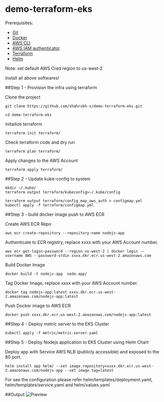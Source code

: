 # demo-terraform-eks

Prerequisites: 

- [Git](https://git-scm.com/book/en/v2/Getting-Started-Installing-Git)
- [Docker](https://docs.docker.com/engine/install/)
- [AWS CLI](https://docs.aws.amazon.com/cli/latest/userguide/install-cliv2.html)
- [AWS IAM authenticator](https://docs.aws.amazon.com/eks/latest/userguide/install-aws-iam-authenticator.html)
- [Terraform](https://learn.hashicorp.com/tutorials/terraform/install-cli)
- [Helm](https://helm.sh/docs/intro/install/)

Note: set default AWS Cred region to us-west-2

Install all above softwares!


##Step 1 - Provision the infra using terraform

Clone the project

```shell
git clone https://github.com/shahrukh-s/demo-terraform-eks.git
```

```shell
cd demo-terraform-eks
```

initailize terraform 

```shell
terraform init terraform/
```
Check terraform code and dry run 

```shell
terraform plan terraform/
```

Apply changes to the AWS Account

```shell
terraform apply terraform/
```

##Step 2 - Update kube-config to system 

```shell
mkdir ~/.kube/
terraform output terraform/kubeconfig>~/.kube/config
```

```shell
terraform output terraform/config_map_aws_auth > configmap.yml
kubectl apply -f terraform/configmap.yml
```

##Step 3 - build docker image push to AWS ECR 

Create AWS ECR Repo 

```shell
aws ecr create-repository --repository-name nodejs-app
```

Authenticate to ECR registry, replace xxxx with your AWS Account number.

```shell
aws ecr get-login-password --region us-west-2 | docker login --username AWS --password-stdin xxxx.dkr.ecr.us-west-2.amazonaws.com
```
Build Docker Image 

```shell
docker build -t nodejs-app  node-app/
```

Tag Docker Image, replace xxxx with your AWS Account number. 

```shell
docker tag nodejs-app:latest xxxx.dkr.ecr.us-west-2.amazonaws.com/nodejs-app:latest
```

Push Docker image to AWS ECR 

```shell
docker push xxxx.dkr.ecr.us-west-2.amazonaws.com/nodejs-app:latest
```

##Step 4 - Deploy metric server to the EKS Cluster

```shell
kubectl apply -f metric/metric-server.yaml
```

##Step 5 - Deploy Nodejs application to EKS Cluster using Helm Chart

Deploy app with Service AWS NLB (publicly accessible) and exposed to the 80 port. 

```shell
helm install app helm/ --set image.repository=xxxx.dkr.ecr.us-west-2.amazonaws.com/nodejs-app --set image.tag=latest
```

For see the configuration please refer helm/templates/deployment.yaml, helm/templates/service.yaml and helm/values.yaml 

##Output
![Preview](https://raw.githubusercontent.com/shahrukh-s/demo-terraform-eks/blob/master/output.png)


